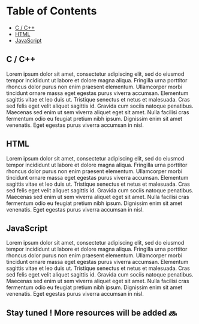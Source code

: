 # Table of Contents
- [C / C++](#c)
- [HTML](#html)
- [JavaScript](#javascript)

## C / C++

Lorem ipsum dolor sit amet, consectetur adipiscing elit, sed do eiusmod tempor incididunt ut labore et dolore magna aliqua. Fringilla urna porttitor rhoncus dolor purus non enim praesent elementum. Ullamcorper morbi tincidunt ornare massa eget egestas purus viverra accumsan. Elementum sagittis vitae et leo duis ut. Tristique senectus et netus et malesuada. Cras sed felis eget velit aliquet sagittis id. Gravida cum sociis natoque penatibus. Maecenas sed enim ut sem viverra aliquet eget sit amet. Nulla facilisi cras fermentum odio eu feugiat pretium nibh ipsum. Dignissim enim sit amet venenatis. Eget egestas purus viverra accumsan in nisl.

## HTML

Lorem ipsum dolor sit amet, consectetur adipiscing elit, sed do eiusmod tempor incididunt ut labore et dolore magna aliqua. Fringilla urna porttitor rhoncus dolor purus non enim praesent elementum. Ullamcorper morbi tincidunt ornare massa eget egestas purus viverra accumsan. Elementum sagittis vitae et leo duis ut. Tristique senectus et netus et malesuada. Cras sed felis eget velit aliquet sagittis id. Gravida cum sociis natoque penatibus. Maecenas sed enim ut sem viverra aliquet eget sit amet. Nulla facilisi cras fermentum odio eu feugiat pretium nibh ipsum. Dignissim enim sit amet venenatis. Eget egestas purus viverra accumsan in nisl.

## JavaScript

Lorem ipsum dolor sit amet, consectetur adipiscing elit, sed do eiusmod tempor incididunt ut labore et dolore magna aliqua. Fringilla urna porttitor rhoncus dolor purus non enim praesent elementum. Ullamcorper morbi tincidunt ornare massa eget egestas purus viverra accumsan. Elementum sagittis vitae et leo duis ut. Tristique senectus et netus et malesuada. Cras sed felis eget velit aliquet sagittis id. Gravida cum sociis natoque penatibus. Maecenas sed enim ut sem viverra aliquet eget sit amet. Nulla facilisi cras fermentum odio eu feugiat pretium nibh ipsum. Dignissim enim sit amet venenatis. Eget egestas purus viverra accumsan in nisl.

<h2> Stay tuned ! More resources will be added 🔜  <h2>